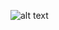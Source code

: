 ![alt text](https://github.com/samedsay/LeetCode/blob/master/Arrays-101/Third%20Maximum%20Number/ThirdMax.png)
